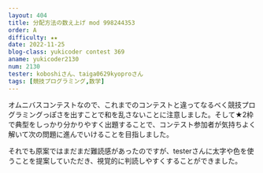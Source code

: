 ```yaml
---
layout: 404
title: 分配方法の数え上げ mod 998244353
order: A
difficulty: ★★
date: 2022-11-25
blog-class: yukicoder contest 369
aname: yukicoder2130
num: 2130
tester: koboshiさん、taiga0629kyoproさん
tags: [競技プログラミング,数学]
---
```


<p>
オムニバスコンテストなので、これまでのコンテストと違ってなるべく競技プログラミングっぽさを出すことで和を乱さないことに注意しました。そして★2枠で典型をしっかり分かりやすく出題することで、コンテスト参加者が気持ちよく解いて次の問題に進んでいけることを目指しました。
</p>
<p>
それでも原案ではまだまだ難読感があったのですが、testerさんに太字や色を使うことを提案していただき、視覚的に判読しやすくすることができました。
</p>
